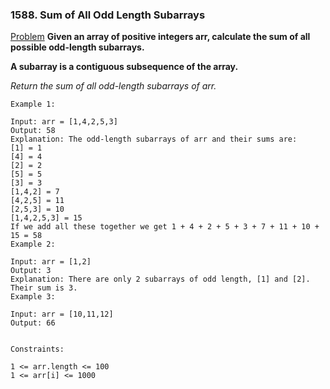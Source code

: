 ### 1588. Sum of All Odd Length Subarrays

[Problem](https://leetcode.com/problems/sum-of-all-odd-length-subarrays/)
**Given an array of positive integers arr, calculate the sum of all possible odd-length subarrays.**

**A subarray is a contiguous subsequence of the array.**

*Return the sum of all odd-length subarrays of arr.*

``` 
Example 1:

Input: arr = [1,4,2,5,3]
Output: 58
Explanation: The odd-length subarrays of arr and their sums are:
[1] = 1
[4] = 4
[2] = 2
[5] = 5
[3] = 3
[1,4,2] = 7
[4,2,5] = 11
[2,5,3] = 10
[1,4,2,5,3] = 15
If we add all these together we get 1 + 4 + 2 + 5 + 3 + 7 + 11 + 10 + 15 = 58
Example 2:

Input: arr = [1,2]
Output: 3
Explanation: There are only 2 subarrays of odd length, [1] and [2]. Their sum is 3.
Example 3:

Input: arr = [10,11,12]
Output: 66
 

Constraints:

1 <= arr.length <= 100
1 <= arr[i] <= 1000
```